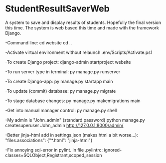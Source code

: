 # StudentResultSaverWeb
A system to save and display results of students. Hopefully the final version this time.
The system is web based this time and made with the framework Django.


-Command line:
cd website
cd ..

-Activate virtual environment without relaunch
.env/Scripts/Activate.ps1

-To create Django project:
django-admin startproject website

-To run server type in terminal:
py manage.py runserver

-To create Django-app:
py manage.py startapp main

-To update (commit) database:
py manage.py migrate

-To stage database changes:
py manage.py makemigrations main

-Get into manual manager control:
py manage.py shell

-My admin is "John_admin" (standard password)
python manage.py createsuperuser John_admin
http://127.0.0.1:8000/admin/




-Better jinja-html add in settings.json (makes html a bit worse...):
"files.associations": {"*.html": "jinja-html"}

-Fix annoying sql-error in pylint. In file .pylintrc:
ignored-classes=SQLObject,Registrant,scoped_session